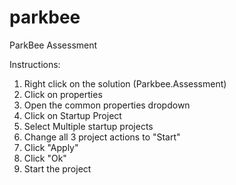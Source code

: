# parkbee
ParkBee Assessment

Instructions:

1. Right click on the solution (Parkbee.Assessment)
2. Click on properties
3. Open the common properties dropdown
4. Click on Startup Project
5. Select Multiple startup projects
6. Change all 3 project actions to "Start"
7. Click "Apply"
8. Click "Ok"
9. Start the project